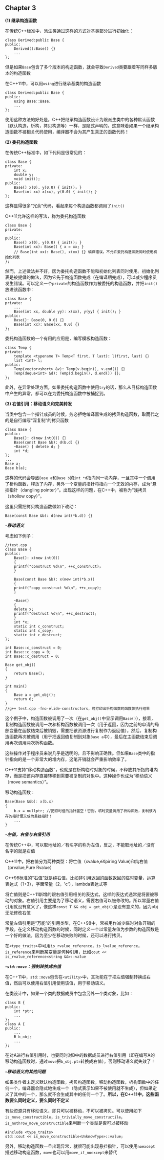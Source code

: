 ## Chapter 3

**(1) 继承构造函数**

在传统C++标准中，派生类通过这样的方式对基类部分进行初始化：

	class Derived:public Base {
	public:
		Derived():Base() {}
		...
	};

但是如果`Base`包含了多个版本的构造函数，就会导致`Derived`类要跟着写同样多版本的构造函数

在C++11中，可以用`using`进行继承基类的构造函数

	class Derived:public Base {
	public:
		using Base::Base;
		...
	};

使用这种方法的好处是，C++把继承构造函数设计为跟派生类中的各种默认函数（默认构造，析构，拷贝构造等）一样，是隐式声明的。这意味着如果一个继承构造函数不被相关代码使用，编译器不会为其产生真正的函数代码！

**(2) 委托构造函数**

在传统C++标准中，如下代码是很常见的：

	class Base {
	private:
		int x;
		double y;
		void init();
	public:
		Base() x(0), y(0.0) { init(); }
		Base(int xx) x(xx), y(0.0) { init(); }
	};

这样显得很多“冗余”代码，看起来每个构造函数都调用了`init()`

C++11允许这样的写法，称为委托构造函数

	class Base {
	private:
		...
	public:
		Base() x(0), y(0.0) { init(); }
		Base(int xx): Base() { x = xx; }
		// Base(int xx): Base(), x(xx) {} 编译错误，不允许委托构造函数同时使用初始化列表
	};

然而，上述做法并不好，因为委托构造函数不能和初始化列表同时使用。初始化列表是被提倡的做法，因为它先于构造函数完成（在编译期完成），可以减少程序员发生错误。可以定义一个`private`的构造函数作为被委托的构造函数，并把`init()`放进该函数中：

	class Base {
	private:
		...
		Base(int xx, double yy): x(xx), y(yy) { init(); }
	public:
		Base(): Base(0, 0.0) {}
		Base(int xx): Base(xx, 0.0) {}
	};

委托构造函数的一个有用的应用是，编写模板构造函数：

	class Temp {
	private:
		template <typename T> Temp<T first, T last): l(first, last) {}
		list <int> l;
	public:
		Temp(vector<short> &v): Temp(v.begin(), v.end()) {}
		Temp(deque<int> &d): Temp(d.begin(), d.end()) {};
	};

此外，在异常处理方面，如果委托构造函数中使用`try`的话，那么从目标构造函数中产生的异常，都可以在为委托构造函数中被捕捉到。

**(3) 右值引用：移动语义和完美转发**

当类中包含一个指针成员的时候，务必拒绝编译器生成的拷贝构造函数，取而代之的是自行编写“深复制”的拷贝函数

	class Base {
	public:
		Base(): d(new int(0)) {}
		Base(const Base &b): d(b.d) {}
		~Base() { delete d; }
		int *d;
	};
	...
	Base a;
	Base b(a);

这样的代码会导致`Base a`和`Base b`的`int *d`指向同一块内存，一旦其中一个调用了析构函数，释放了内存，另外一个变量的指针将指向一个无效的内存，成为“悬挂指针（dangling pointer）”。出现这样的问题，在C++中，被称为“浅拷贝（shollow copy）”。

这里只需把拷贝构造函数做如下改动：

	Base(const Base &b): d(new int(*b.d)) {}

***-移动语义***

考虑如下例子：

	//test.cpp
	class Base {
	public:
	    Base(): x(new int(0))
	    {
		printf("construct %d\n", ++c_construct);
	    }

	    Base(const Base &b): x(new int(*b.x))
	    {
		printf("copy construct %d\n", ++c_copy);
	    }

	    ~Base()
	    {
		delete x;
		printf("destruct %d\n", ++c_destruct);
	    }
	    int *x;
	    static int c_construct;
	    static int c_copy;
	    static int c_destruct;
	};

	int Base::c_construct = 0;
	int Base::c_copy = 0;
	int Base::c_destruct = 0;

	Base get_obj()
	{
	    return Base();
	}

	int main()
	{
	    Base a = get_obj();
	    return 0;
	}
	//g++ test.cpp -fno-elide-constructors，可打印出析构函数的函数体执行结果

这个例子中，构造函数被调用了一次（在`get_obj()`中显示调用`Base()`），接着，复制构造函数被调用一次和析构函数被调用一次（用于返回，因为之前的申请的局部变量在函数结束后被销毁，需要把该资源进行复制作为返回值），然后，复制构造函数再次被调用（用于把返回值复制到对象`Base a`中），最后在主函数结束后调用再次调用两次析构函数。

这些操作对于程序员来说几乎是透明的，且不影响正确性。但如果`Base`类中的指针指向的是一个非常大的堆内存，这笔开销就会严重影响效率了。

C++11支持“移动构造函数”，也就是在析构临时对象的时候，不释放其所指的堆内存，而是把该内存直接转移到需要被复制的对象中。这种操作也成为“移动语义（move semantics）”。

移动构造函数：

	Base(Base &&b): x(b.x) 
	{
		b.x = nullptr; //把临时值的指针置空！否则，临时变量调用了析构函数，复制该内存的指针便又成为悬挂指针！
		...
	}

***-左值，右值与右值引用***

在传统C++中，可以取地址的／有名字的称为左值，反之，不能取地址的／没有名字的就是右值

C++11中，把右值分为两种类型：将亡值（xvalue,eXpiring Value)和纯右值（prvalue,Pure Rvalue）
	
C++98标准的“右值”就是纯右值，比如非引用返回的函数返回的临时变量，运算表达式（1+3），字面常量（2，'c'），lambda表达式等

将亡值则是C++11新增的跟右值引用相关的表达式，这样的表达式通常是将要被移动的对象。右值引用主要是为了移动语义，需要右值可以被修改的。所以常量右值引用就没有意义了，像这样`const T && obj = get_obj()`是没有意义的，因为obj无法修改右值

常量左值引用是“万能”的引用类型，在C++98中，常被用作减少临时对象开销的手段。在定义移动构造函数的时候，同时定义一个以常量左值为参数的构造函数是一个好的做法，因为至少在移动失败的时候，还可以进行拷贝。

在`<type_traits>`中可用`is_rvalue_reference`，`is_lvalue_reference`，`is_reference`来判断某变量是何种引用，比如`cout << is_rvalue_reference<string &&>::value`

***-`std::move`：强制转换成右值***

在C++11中，`std::move`包含在`<utility>`中，其功能在于把左值强制转换成右值，然后可以使用右值引用使用该值，用于移动语义。

在类设计中，如果一个类的数据成员中包含另外一个类对象，比如：

	class B {
	public:
		int *ptr;
		...
	};
	class A {
	public:
		...
		B b_obj;
		...
	};

在对A进行右值引用时，也要同时对B中的数据成员进行右值引用（即在编写A的移动构造函数时，通过`move`把`b_obj.ptr`转换成右值），否则移动语义就失效了！

***-移动语义的其他问题***

如果类作者未定义默认构造函数，拷贝构造函数，移动构造函数，析构函数中的任何一个，编译器会隐式地生成一个（隐式表示如果不被使用就不生成），但如果定义了其中的一个，那么就不会生成其中的任何一个了。**所以，在C++11中，这些函数要么同时定义，要么同时不定义**

有些资源只有移动语义，即只可以被移动，不可以被拷贝。可以使用如下`is_move_constructible`，`is_trivially_move_constructile`，`is_nothrow_move_constructible`来判断一个类型是否可以被移动

	#include <type_traits>
	std::cout << is_move_constructible<UnknowType>::value;

另外，移动构造函数一旦出现异常，就很可能出现悬挂指针，可以使用`noexcept`描述移动构造函数，`move`也可以用`move_if_noexcept`来替代

